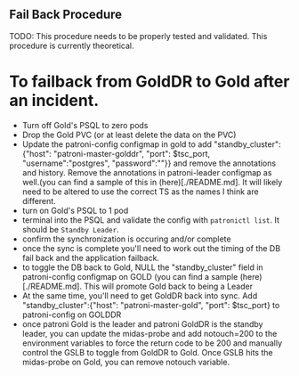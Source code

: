 ## Fail Back Procedure

TODO: This procedure needs to be properly tested and validated. This procedure is currently theoretical.

# To failback from GoldDR to Gold after an incident.
- Turn off Gold's PSQL to zero pods
- Drop the Gold PVC (or at least delete the data on the PVC)
- Update the patroni-config configmap in gold to add "standby_cluster":{"host": "patroni-master-golddr",
"port": $tsc_port, "username":"postgres", "password":""}} and remove the annotations and history. Remove the annotations in patroni-leader configmap as well.(you can find a sample of this in (here)[./README.md]. It will likely need to be altered to use the correct TS as the names I think are different.
- turn on Gold's PSQL to 1 pod
- terminal into the PSQL and validate the config with ```patronictl list```. It should be `Standby Leader`.
- confirm the synchronization is occuring and/or complete
- once the sync is complete you'll need to work out the timing of the DB fail back and the application failback.
- to toggle the DB back to Gold, NULL the "standby_cluster" field in patroni-config configmap on GOLD (you can find a sample (here)[./README.md]. This will promote Gold back to being a Leader
- At the same time, you'll need to get GoldDR back into sync. Add "standby_cluster":{"host": "patroni-master-gold",
"port": $tsc_port} to patroni-config on GOLDDR
- once patroni Gold is the leader and patroni GoldDR is the standby leader, you can update the midas-probe and add notouch=200 to the environment variables to force the return code to be 200 and manually control the GSLB to toggle from GoldDR to Gold. Once GSLB hits the midas-probe on Gold, you can remove notouch variable.